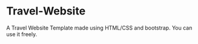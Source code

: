 # Travel-Website
A Travel Website Template made using HTML/CSS and bootstrap.
You can use it freely.
